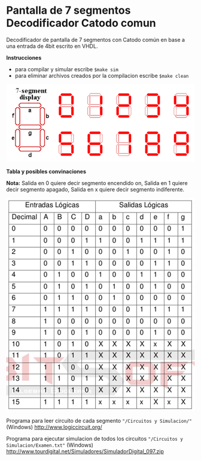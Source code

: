 # Pantalla de 7 segmentos Decodificador Catodo comun
Decodificador de pantalla de 7  segmentos con Catodo común en base a una entrada de 4bit escrito en VHDL.

**Instrucciones**

- para compilar y simular escribe `$make sim`
- para eliminar archivos creados por la compilacion escribe `$make clean`

![GitHub Logo](/imagenes/pantalla.png)

**Tabla y posibles convinaciones**

**Nota:** Salida en 0 quiere decir segmento encendido on, Salida en 1 quiere decir segmento apagado, Salida en x quiere decir segmento indiferente.


![GitHub Logo](/imagenes/tabla1.png)


Programa para leer circuito de cada segmento `"/Circuitos y Simulacion/"` (Windows)
http://www.logiccircuit.org/

Programa para ejecutar simulacion de todos los circuitos `"/Circuitos y Simulacion/Examen.txt"` (Windows)
http://www.tourdigital.net/Simuladores/SimuladorDigital_097.zip
